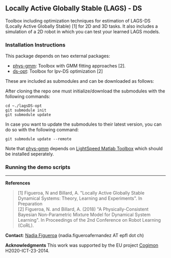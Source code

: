 ## Locally Active Globally Stable (LAGS) - DS
Toolbox including optimization techniques for estimation of LAGS-DS (Locally Active Globally Stable) [1] for 2D and 3D tasks. It also includes a simulation of a 2D robot in which you can test your learned LAGS models.


### Installation Instructions
This package depends on two external packages:
- [phys-gmm](https://github.com/nbfigueroa/phys-gmm): Toolbox with GMM fitting approaches [2].
- [ds-opt](https://github.com/nbfigueroa/ds-opt): Toolbox for lpv-DS optimization [2]

These are included as submodules and can be downloaded as follows:

After cloning the repo one must initialize/download the submodules with the following commands:
```
cd ~./lagsDS-opt
git submodule init
git submodule update
```
In case you want to update the submodules to their latest version, you can do so with the following command:
```
git submodule update --remote
```

Note that [phys-gmm](https://github.com/nbfigueroa/phys-gmm) depends on [LightSpeed Matlab Toolbox](https://github.com/tminka/lightspeed) which should be installed seperately.

### Running the demo scripts

---

**References**     
> [1] Figueroa, N and Billard, A. "Locally Active Globally Stable Dynamical Systems: Theory, Learning and Experiments". In Preparation   
> [2] Figueroa, N. and Billard, A. (2018) "A Physically-Consistent Bayesian Non-Parametric Mixture Model for Dynamical System Learning". In Proceedings of the 2nd Conference on Robot Learning (CoRL).

**Contact**: [Nadia Figueroa](http://lasa.epfl.ch/people/member.php?SCIPER=238387) (nadia.figueroafernandez AT epfl dot ch)

**Acknowledgments**
This work was supported by the EU project [Cogimon](https://cogimon.eu/cognitive-interaction-motion-cogimon) H2020-ICT-23-2014.


